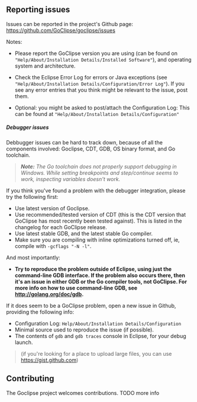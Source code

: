 ## Reporting issues

 Issues can be reported in the project's Github page: https://github.com/GoClipse/goclipse/issues

 Notes:

 * Please report the GoClipse version you are using (can be found on `"Help/About/Installation Details/Installed Software"`), and operating system and architecture.
 * Check the Eclipse Error Log for errors or Java exceptions (see 
 `"Help/About/Installation Details/Configuration/Error Log"`). 
 If you see any error entries that you think might be relevant to the issue, post them.

 * Optional: you might be asked to post/attach the Configuration Log: This can be found at `"Help/About/Installation Details/Configuration"`

##### Debugger issues

Debbugger issues can be hard to track down, because of all the components involved: Goclipse, CDT, GDB, OS binary format, and Go toolchain.

> _**Note:** The Go toolchain does not properly support debugging in Windows. While setting breakpoints and step/continue seems to work, inspecting variables doesn't work._

If you think you've found a problem with the debugger integration, please try the following first:
 * Use latest version of Goclipse.
 * Use recommended/tested version of CDT (this is the CDT version that GoClipse has most recently been tested against). This is listed in the changelog for each GoClipse release.
 * Use latest stable GDB, and the latest stable Go compiler.
 * Make sure you are compiling with inline optimizations turned off, ie, compile with `-gcflags "-N -l"`.

And most importantly: 
 * **Try to reproduce the problem outside of Eclipse, using just the command-line GDB interface. If the problem also occurs there, then it's an issue in either GDB or the Go compiler tools, not GoClipse. For more info on how to use command-line GDB, see http://golang.org/doc/gdb.** 

If it does seem to be a GoClipse problem, open a new issue in Github, providing the following info:
 * Configuration Log: `Help/About/Installation Details/Configuration`
 * Minimal source used to reproduce the issue (if possible).
 * The contents of `gdb` and `gdb traces` console in Eclipse, for your debug launch. 

> (if you're looking for a place to upload large files, you can use https://gist.github.com)

## Contributing
The Goclipse project welcomes contributions. TODO more info
